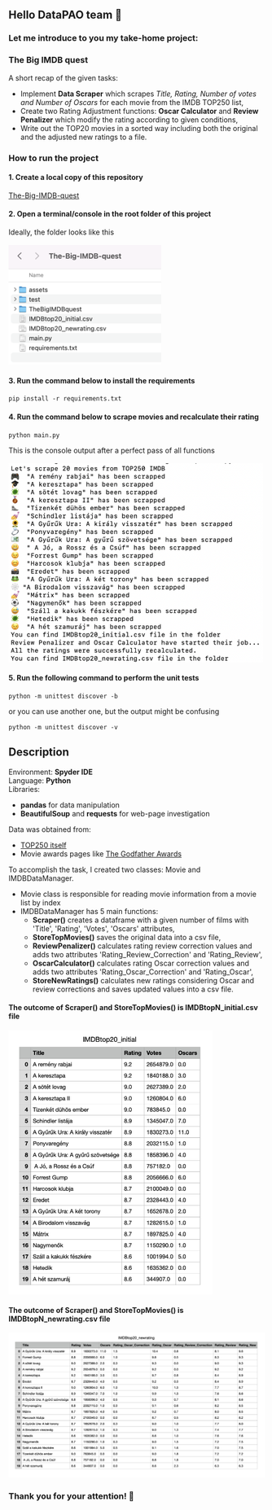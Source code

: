 ## Hello DataPAO team 👋

### Let me introduce to you my take-home project: 
### The Big IMDB quest

A short recap of the given tasks:
- Implement **Data Scraper** which scrapes *Title, Rating, Number of votes and Number of Oscars* for each movie from the IMDB TOP250 list,
- Create two Rating Adjustment functions: 
    **Oscar Calculator** and **Review Penalizer** which modify the rating according to given conditions,
- Write out the TOP20 movies in a sorted way including both the original and the adjusted new ratings to a file.

### How to run the project
#### 1. Create a local copy of this repository
[The-Big-IMDB-quest](https://github.com/ollligator/The-Big-IMDB-quest.git)
#### 2. Open a terminal/console in the root folder of this project 
Ideally, the folder looks like this <br /><br />
<img src="/assets/folder.png" width="300">
#### 3. Run the command below to install the requirements
```
pip install -r requirements.txt
``` 

#### 4. Run the command below to scrape movies and recalculate their rating
```
python main.py
```
This is the console output after a perfect pass of all functions <br /><br />
<img src="/assets/result.png" width="500">
#### 5. Run the following command to perform the unit tests
```
python -m unittest discover -b
```
or you can use another one, but the output might be confusing <br />
```
python -m unittest discover -v
```
## Description 
Environment: **Spyder IDE** <br />
Language: **Python** <br />
Libraries:
- **pandas** for data manipulation
- **BeautifulSoup** and **requests** for web-page investigation 

Data was obtained from:
- [TOP250 itself](https://www.imdb.com/chart/top/)
- Movie awards pages like [The Godfather Awards](https://www.imdb.com/title/tt0068646/awards/?ref_=tt_awd)
 
To accomplish the task, I created two classes: Movie and IMDBDataManager. <br />
- Movie class is responsible for reading movie information from a movie list by index
- IMDBDataManager has 5 main functions: 
  - **Scraper()** creates a dataframe with a given number of films with 'Title', 'Rating', 'Votes', 'Oscars' attributes, 
  - **StoreTopMovies()** saves the original data into a csv file,
  - **ReviewPenalizer()** calculates rating review correction values and adds two attributes 'Rating_Review_Correction' and 'Rating_Review',
  - **OscarCalculator()** calculates rating Oscar correction values and adds two attributes 'Rating_Oscar_Correction' and 'Rating_Oscar',
  - **StoreNewRatings()** calculates new ratings considering Oscar and review corrections and saves updated values into a csv file.

#### The outcome of Scraper() and StoreTopMovies() is IMDBtopN_initial.csv file <br />
<img src="/assets/df.png" width="400"> <br />
#### The outcome of Scraper() and StoreTopMovies() is IMDBtopN_newrating.csv file <br />
<img src="/assets/new_df.png" width="900">

### Thank you for your attention! 🙌
